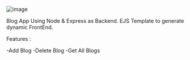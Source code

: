 ![image](https://github.com/user-attachments/assets/c7587128-bf11-47d0-bf9f-26e8b39663e6)

Blog App Using Node & Express as Backend.
EJS Template to generate dynamic FrontEnd.

Features :

  -Add Blog
  -Delete Blog
  -Get All Blogs
